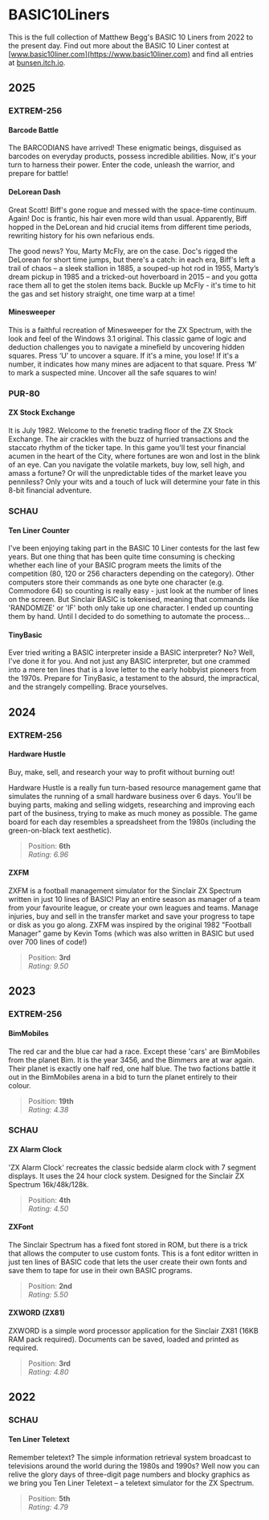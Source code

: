 # BASIC10Liners
This is the full collection of Matthew Begg's BASIC 10 Liners from 2022 to the present day. Find out more about the BASIC 10 Liner contest at [www.basic10liner.com](https://www.basic10liner.com) and find all entries at [bunsen.itch.io](https://bunsen.itch.io).
## 2025
### EXTREM-256
#### Barcode Battle
The BARCODIANS have arrived!  These enigmatic beings, disguised as barcodes on everyday products, possess incredible abilities. Now, it's your turn to harness their power. Enter the code, unleash the warrior, and prepare for battle!
#### DeLorean Dash
Great Scott! Biff's gone rogue and messed with the space-time continuum. Again! Doc is frantic, his hair even more wild than usual. Apparently, Biff hopped in the DeLorean and hid crucial items from different time periods, rewriting history for his own nefarious ends. 

The good news? You, Marty McFly, are on the case. Doc's rigged the DeLorean for short time jumps, but there's a catch: in each era, Biff's left a trail of chaos – a sleek stallion in 1885, a souped-up hot rod in 1955, Marty’s dream pickup in 1985 and a tricked-out hoverboard in 2015 – and you gotta race them all to get the stolen items back. Buckle up McFly - it's time to hit the gas and set history straight, one time warp at a time!
#### Minesweeper
This is a faithful recreation of Minesweeper for the ZX Spectrum, with the look and feel of the Windows 3.1 original. This classic game of logic and deduction challenges you to navigate a minefield by uncovering hidden squares. Press ‘U’ to uncover a square. If it's a mine, you lose! If it's a number, it indicates how many mines are adjacent to that square. Press ‘M’ to mark a suspected mine. Uncover all the safe squares to win!
### PUR-80
#### ZX Stock Exchange
It is July 1982. Welcome to the frenetic trading floor of the ZX Stock Exchange. The air crackles with the buzz of hurried transactions and the staccato rhythm of the ticker tape. In this game you'll test your financial acumen in the heart of the City, where fortunes are won and lost in the blink of an eye. Can you navigate the volatile markets, buy low, sell high, and amass a fortune? Or will the unpredictable tides of the market leave you penniless? Only your wits and a touch of luck will determine your fate in this 8-bit financial adventure.
### SCHAU
#### Ten Liner Counter
I've been enjoying taking part in the BASIC 10 Liner contests for the last few years. But one thing that has been quite time consuming is checking whether each line of your BASIC program meets the limits of the competition (80, 120 or 256 characters depending on the category). Other computers store their commands as one byte one character (e.g. Commodore 64) so counting is really easy - just look at the number of lines on the screen. But Sinclair BASIC is tokenised, meaning that commands like 'RANDOMIZE' or 'IF' both only take up one character. I ended up counting them by hand. Until I decided to do something to automate the process...
#### TinyBasic
Ever tried writing a BASIC interpreter inside a BASIC interpreter? No? Well, I've done it for you. And not just any BASIC interpreter, but one crammed into a mere ten lines that is a love letter to the early hobbyist pioneers from the 1970s. Prepare for TinyBasic, a testament to the absurd, the impractical, and the strangely compelling. Brace yourselves.
## 2024
### EXTREM-256
#### Hardware Hustle
Buy, make, sell, and research your way to profit without burning out!

Hardware Hustle is a really fun turn-based resource management game that simulates the running of a small hardware business over 6 days. You'll be buying parts, making and selling widgets, researching and improving each part of the business, trying to make as much money as possible. The game board for each day resembles a spreadsheet from the 1980s (including the green-on-black text aesthetic).
>Position: **6th**  
>_Rating: 6.96_
#### ZXFM
ZXFM is a football management simulator for the Sinclair ZX Spectrum written in just 10 lines of BASIC! Play an entire season as manager of a team from your favourite league, or create your own leagues and teams. Manage injuries, buy and sell in the transfer market and save your progress to tape or disk as you go along. ZXFM was inspired by the original 1982 "Football Manager" game by Kevin Toms (which was also written in BASIC but used over 700 lines of code!)
>Position: **3rd**  
>_Rating: 9.50_
## 2023
### EXTREM-256
#### BimMobiles
The red car and the blue car had a race. Except these 'cars' are BimMobiles from the planet Bim. It is the year 3456, and the Bimmers are at war again. Their planet is exactly one half red, one half blue. The two factions battle it out in the BimMobiles arena in a bid to turn the planet entirely to their colour. 
>Position: **19th**  
>_Rating: 4.38_
### SCHAU
#### ZX Alarm Clock
'ZX Alarm Clock' recreates the classic bedside alarm clock with 7 segment displays. It uses the 24 hour clock system. Designed for the Sinclair ZX Spectrum 16k/48k/128k.
>Position: **4th**  
>_Rating: 4.50_
#### ZXFont
The Sinclair Spectrum has a fixed font stored in ROM, but there is a trick that allows the computer to use custom fonts. This is a font editor written in just ten lines of BASIC code that lets the user create their own fonts and save them to tape for use in their own BASIC programs.
>Position: **2nd**  
>_Rating: 5.50_
#### ZXWORD (ZX81)
ZXWORD is a simple word processor application for the Sinclair ZX81 (16KB RAM pack required). Documents can be saved, loaded and printed as required.
>Position: **3rd**  
>_Rating: 4.80_
## 2022
### SCHAU
#### Ten Liner Teletext
Remember teletext? The simple information retrieval system broadcast to televisions around the
world during the 1980s and 1990s? Well now you can relive the glory days of three-digit page
numbers and blocky graphics as we bring you Ten Liner Teletext – a teletext simulator for the ZX
Spectrum. 
>Position: **5th**  
>_Rating: 4.79_



